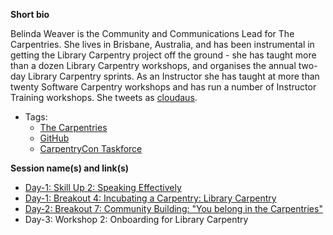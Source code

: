 **Short bio**

Belinda Weaver is the Community and Communications Lead for The Carpentries. She lives in Brisbane, Australia, and has been instrumental in getting the Library Carpentry project off the ground - she has taught more than a dozen Library Carpentry workshops, and organises the annual two-day Library Carpentry sprints. As an Instructor she has taught at more than twenty Software Carpentry workshops and has run a number of Instructor Training workshops. She tweets as [cloudaus](https://twitter.com/cloudaus). 
 
- Tags: 
  - [The Carpentries](https://www.linkedin.com/in/belinda-weaver-8525526)
  - [GitHub](https://github/com/weaverbel)
  - [CarpentryCon Taskforce](https://github.com/carpentries/carpentrycon/blob/master/ShortBio/TaskForce/BelindaWeaver-bio.md)

**Session name(s) and link(s)**

- [Day-1: Skill Up 2: Speaking Effectively](https://github.com/carpentries/carpentrycon/tree/master/Sessions/2018-05-30/02-Skill-Up-2-Speaking-Effectively)
- [Day-1: Breakout 4: Incubating a Carpentry: Library Carpentry](https://github.com/carpentries/carpentrycon/tree/master/Sessions/2018-05-30/10-Breakout-4-Incubating-A-Carpentry)
- [Day-2: Breakout 7: Community Building: "You belong in the Carpentries"](https://github.com/carpentries/carpentrycon/tree/master/Sessions/2018-05-31/04-Breakout-7-Community-Building)
- Day-3: Workshop 2: Onboarding for Library Carpentry
